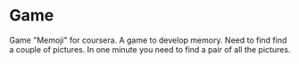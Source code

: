 # Game
Game "Memoji" for coursera.
A game to develop memory. Need to find find a couple of pictures. In one minute you need to find a pair of all the pictures.
